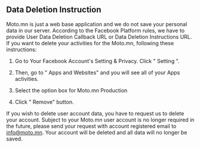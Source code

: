 ## Data Deletion Instruction
 

Moto.mn is just a web base application and we do not save your personal data in our server. According to the Facebook Platform rules, we have to provide User Data Deletion Callback URL or Data Deletion Instructions URL. If you want to delete your activities for the Moto.mn, following these instructions:

 

1.   Go to Your Facebook Account's Setting & Privacy. Click " Setting ".

2.   Then, go to " Apps and Websites" and you will see all of your Apps activities.

3.   Select the option box for Moto.mn Production

4.   Click " Remove" button.


 

If you wish to delete user account data, you have to request us to delete your account. Subject to your Moto.mn user account is no longer required in the future, please send your request with account registered email to info@moto.mn. Your account will be deleted and all data will no longer be saved.
